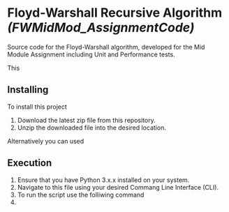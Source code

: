 # Floyd-Warshall Recursive Algorithm _(FWMidMod_AssignmentCode)_

Source code for the Floyd-Warshall algorithm, developed for the Mid Module Assignment including Unit and Performance tests.

This 

## Installing

To install this project 

1) Download the latest zip file from this repository.
2) Unzip the downloaded file into the desired location.

Alternatively you can used

## Execution

1) Ensure that you have Python 3.x.x installed on your system.
2) Navigate to this file using your desired Commang Line Interface (CLI).
3) To run the script use the folliwing command
4) 
